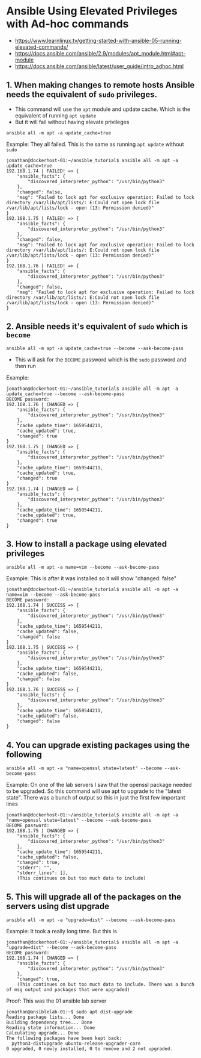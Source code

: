# Ansible Using Elevated Privileges with Ad-hoc commands

- https://www.learnlinux.tv/getting-started-with-ansible-05-running-elevated-commands/
- https://docs.ansible.com/ansible/2.9/modules/apt_module.html#apt-module
- https://docs.ansible.com/ansible/latest/user_guide/intro_adhoc.html

## 1. When making changes to remote hosts Ansible needs the equivalent of `sudo` privileges. 

- This command will use the `apt` module and update cache. Which is the equivalent of running `apt update` 
- But it will fail without having elevate privileges

```
ansible all -m apt -a update_cache=true
```

Example: They all failed. This is the same as running `apt update` without `sudo`

```
jonathan@dockerhost-01:~/ansible_tutorial$ ansible all -m apt -a update_cache=true
192.168.1.74 | FAILED! => {
    "ansible_facts": {
        "discovered_interpreter_python": "/usr/bin/python3"
    },
    "changed": false,
    "msg": "Failed to lock apt for exclusive operation: Failed to lock directory /var/lib/apt/lists/: E:Could not open lock file /var/lib/apt/lists/lock - open (13: Permission denied)"
}
192.168.1.75 | FAILED! => {
    "ansible_facts": {
        "discovered_interpreter_python": "/usr/bin/python3"
    },
    "changed": false,
    "msg": "Failed to lock apt for exclusive operation: Failed to lock directory /var/lib/apt/lists/: E:Could not open lock file /var/lib/apt/lists/lock - open (13: Permission denied)"
}
192.168.1.76 | FAILED! => {
    "ansible_facts": {
        "discovered_interpreter_python": "/usr/bin/python3"
    },
    "changed": false,
    "msg": "Failed to lock apt for exclusive operation: Failed to lock directory /var/lib/apt/lists/: E:Could not open lock file /var/lib/apt/lists/lock - open (13: Permission denied)"
}
```

## 2. Ansible needs it's equivalent of `sudo` which is `become`

```
ansible all -m apt -a update_cache=true --become --ask-become-pass
```

- This will ask for the `BECOME` password which is the `sudo` password and then run

Example:

```
jonathan@dockerhost-01:~/ansible_tutorial$ ansible all -m apt -a update_cache=true --become --ask-become-pass
BECOME password:
192.168.1.76 | CHANGED => {
    "ansible_facts": {
        "discovered_interpreter_python": "/usr/bin/python3"
    },
    "cache_update_time": 1659544211,
    "cache_updated": true,
    "changed": true
}
192.168.1.75 | CHANGED => {
    "ansible_facts": {
        "discovered_interpreter_python": "/usr/bin/python3"
    },
    "cache_update_time": 1659544211,
    "cache_updated": true,
    "changed": true
}
192.168.1.74 | CHANGED => {
    "ansible_facts": {
        "discovered_interpreter_python": "/usr/bin/python3"
    },
    "cache_update_time": 1659544211,
    "cache_updated": true,
    "changed": true
}
```

## 3. How to install a package using elevated privileges

```
ansible all -m apt -a name=vim --become --ask-become-pass
```

Example: This is after it was installed so it will show "changed: false"

```
jonathan@dockerhost-01:~/ansible_tutorial$ ansible all -m apt -a name=vim --become --ask-become-pass
BECOME password:
192.168.1.74 | SUCCESS => {
    "ansible_facts": {
        "discovered_interpreter_python": "/usr/bin/python3"
    },
    "cache_update_time": 1659544211,
    "cache_updated": false,
    "changed": false
}
192.168.1.75 | SUCCESS => {
    "ansible_facts": {
        "discovered_interpreter_python": "/usr/bin/python3"
    },
    "cache_update_time": 1659544211,
    "cache_updated": false,
    "changed": false
}
192.168.1.76 | SUCCESS => {
    "ansible_facts": {
        "discovered_interpreter_python": "/usr/bin/python3"
    },
    "cache_update_time": 1659544211,
    "cache_updated": false,
    "changed": false
}
```


## 4. You can upgrade existing packages using the following

```
ansible all -m apt -a "name=openssl state=latest" --become --ask-become-pass
```

Example: On one of the lab servers I saw that the openssl package needed to be upgraded. So this command will use apt to upgrade to the "latest state". There was a bunch of output so this in just the first few important lines

```
jonathan@dockerhost-01:~/ansible_tutorial$ ansible all -m apt -a "name=openssl state=latest" --become --ask-become-pass
BECOME password:
192.168.1.75 | CHANGED => {
    "ansible_facts": {
        "discovered_interpreter_python": "/usr/bin/python3"
    },
    "cache_update_time": 1659544211,
    "cache_updated": false,
    "changed": true,
    "stderr": "",
    "stderr_lines": [],
	(This continues on but too much data to include)
```


## 5. This will upgrade all of the packages on the servers using dist upgrade

```
ansible all -m apt -a "upgrade=dist" --become --ask-become-pass
```

Example: It took a really long time. But this is 

```
jonathan@dockerhost-01:~/ansible_tutorial$ ansible all -m apt -a "upgrade=dist" --become --ask-become-pass
BECOME password:
192.168.1.74 | CHANGED => {
    "ansible_facts": {
        "discovered_interpreter_python": "/usr/bin/python3"
    },
    "changed": true,
	(This continues on but too much data to include. There was a bunch of msg output and packages that were upgraded)
```

Proof: This was the 01 ansible lab server

```
jonathan@ansiblelab-01:~$ sudo apt dist-upgrade
Reading package lists... Done
Building dependency tree... Done
Reading state information... Done
Calculating upgrade... Done
The following packages have been kept back:
  python3-distupgrade ubuntu-release-upgrader-core
0 upgraded, 0 newly installed, 0 to remove and 2 not upgraded.
```
